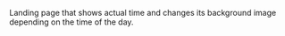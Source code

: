 Landing page that shows actual time and changes its background image depending on the time of the day.